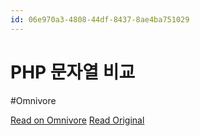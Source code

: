 ```yaml
---
id: 06e970a3-4808-44df-8437-8ae4ba751029
---
```


# PHP 문자열 비교
#Omnivore

[Read on Omnivore](https://omnivore.app/me/php-18e0fbc2c2a)
[Read Original](https://shk1354.tistory.com/44)

